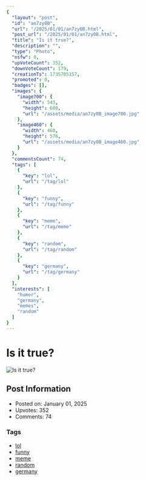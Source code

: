 ```yaml
---
{
  "layout": "post",
  "id": "an7zy0B",
  "url": "/2025/01/01/an7zy0B.html",
  "post_url": "/2025/01/01/an7zy0B.html",
  "title": "Is it true?",
  "description": "",
  "type": "Photo",
  "nsfw": 0,
  "upVoteCount": 352,
  "downVoteCount": 179,
  "creationTs": 1735705157,
  "promoted": 0,
  "badges": [],
  "images": {
    "image700": {
      "width": 543,
      "height": 680,
      "url": "/assets/media/an7zy0B_image700.jpg"
    },
    "image460": {
      "width": 460,
      "height": 576,
      "url": "/assets/media/an7zy0B_image460.jpg"
    }
  },
  "commentsCount": 74,
  "tags": [
    {
      "key": "lol",
      "url": "/tag/lol"
    },
    {
      "key": "funny",
      "url": "/tag/funny"
    },
    {
      "key": "meme",
      "url": "/tag/meme"
    },
    {
      "key": "random",
      "url": "/tag/random"
    },
    {
      "key": "germany",
      "url": "/tag/germany"
    }
  ],
  "interests": [
    "humor",
    "germany",
    "memes",
    "random"
  ]
}
---
```


# Is it true?

![Is it true?](/assets/media/an7zy0B_image700.jpg)

## Post Information

- Posted on: January 01, 2025
- Upvotes: 352
- Comments: 74

### Tags

- [lol](/tag/lol)
- [funny](/tag/funny)
- [meme](/tag/meme)
- [random](/tag/random)
- [germany](/tag/germany)
